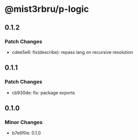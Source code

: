 # @mist3rbru/p-logic

## 0.1.2

### Patch Changes

- cdee5e6: fix(describe): repass lang on recursive resolution

## 0.1.1

### Patch Changes

- cb930de: fix: package exports

## 0.1.0

### Minor Changes

- b7e6f0e: 0.1.0
